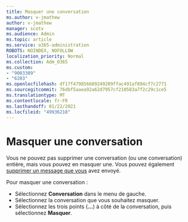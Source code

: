 ```yaml
---
title: Masquer une conversation
ms.author: v-jmathew
author: v-jmathew
manager: scotv
ms.audience: Admin
ms.topic: article
ms.service: o365-administration
ROBOTS: NOINDEX, NOFOLLOW
localization_priority: Normal
ms.collection: Adm_O365
ms.custom:
- "9003309"
- "6203"
ms.openlocfilehash: df17f479856689249209ffac491af894cf7c2771
ms.sourcegitcommit: 76dbf5aaea92a62d7957cf210583a7f2c29c1ce5
ms.translationtype: MT
ms.contentlocale: fr-FR
ms.lasthandoff: 01/22/2021
ms.locfileid: "49936218"
---
```

# <a name="hide-a-chat"></a>Masquer une conversation

Vous ne pouvez pas supprimer une conversation (ou une conversation) entière, mais vous pouvez en masquer une. Vous pouvez également [supprimer un message que vous](https://support.office.com/client/delete-a-message-you-have-sent-67bd76a5-04e7-46ea-9ef0-5800865cb8f3) avez envoyé.

Pour masquer une conversation :

- Sélectionnez **Conversation** dans le menu de gauche.
- Sélectionnez la conversation que vous souhaitez masquer.
- Sélectionnez les trois points (**...**) à côté de la conversation, puis sélectionnez **Masquer**.
